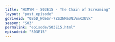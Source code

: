 ```yaml
---
title: "HIMYM - S03E15 - The Chain of Screaming"
layout: "post_episode"
gdriveid: "0B6D_WdeSr-7ZS3NMaUNiVmR3UVk"
season: "S03"
permalink: "episode/S03E15.html"
episodeid: "S03E15"
---
```

